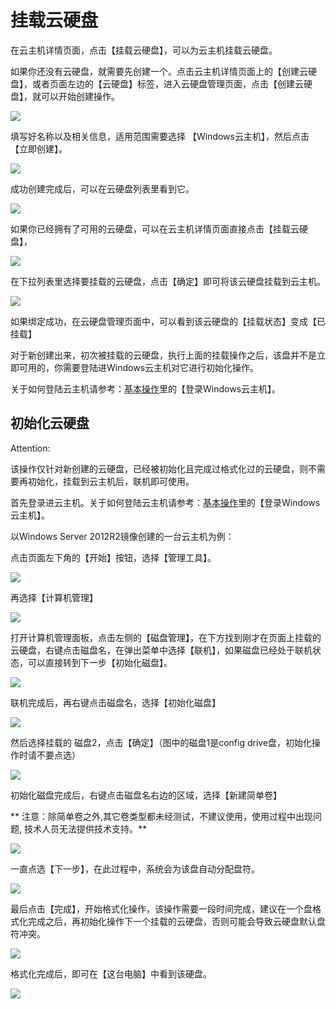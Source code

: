 # 挂载云硬盘

在云主机详情页面，点击【挂载云硬盘】，可以为云主机挂载云硬盘。

如果你还没有云硬盘，就需要先创建一个。点击云主机详情页面上的【创建云硬盘】，或者页面左边的【云硬盘】标签，进入云硬盘管理页面，点击【创建云硬盘】，就可以开始创建操作。

![](../image/Win主机_使用指南_挂载云硬盘1.png)

填写好名称以及相关信息，适用范围需要选择 【Windows云主机】，然后点击【立即创建】。

![](../image/Win主机_使用指南_挂载云硬盘2.png)

成功创建完成后，可以在云硬盘列表里看到它。

![](../image/Win主机_使用指南_挂载云硬盘3.png)

如果你已经拥有了可用的云硬盘，可以在云主机详情页面直接点击【挂载云硬盘】，

![](../image/Win主机_使用指南_挂载云硬盘4.png)

在下拉列表里选择要挂载的云硬盘，点击【确定】即可将该云硬盘挂载到云主机。

![](../image/Win主机_使用指南_挂载云硬盘5.png)

如果绑定成功，在云硬盘管理页面中，可以看到该云硬盘的【挂载状态】变成【已挂载】

对于新创建出来，初次被挂载的云硬盘，执行上面的挂载操作之后，该盘并不是立即可用的，你需要登陆进Windows云主机对它进行初始化操作。

关于如何登陆云主机请参考：[基本操作](http://support.c.163.com/md.html#!平台服务/Windows云主机/使用指南/windows云主机基本操作.md)里的【登录Windows云主机】。


## 初始化云硬盘

<span>Attention:</span><div class="alertContent">该操作仅针对新创建的云硬盘，已经被初始化且完成过格式化过的云硬盘，则不需要再初始化，挂载到云主机后，联机即可使用。</div>

首先登录进云主机。关于如何登陆云主机请参考：[基本操作](http://support.c.163.com/md.html#!平台服务/Windows云主机/使用指南/windows云主机基本操作.md)里的【登录Windows云主机】。

以Windows Server 2012R2镜像创建的一台云主机为例：

点击页面左下角的【开始】按钮，选择【管理工具】。

![](../image/Win主机_使用指南_初始化云硬盘1.png)

再选择【计算机管理】

![](../image/Win主机_使用指南_初始化云硬盘2.png)

打开计算机管理面板，点击左侧的【磁盘管理】，在下方找到刚才在页面上挂载的云硬盘，右键点击磁盘名，在弹出菜单中选择【联机】，如果磁盘已经处于联机状态，可以直接转到下一步【初始化磁盘】。 

![](../image/Win主机_使用指南_初始化云硬盘3.png)

联机完成后，再右键点击磁盘名，选择【初始化磁盘】

![](../image/Win主机_使用指南_初始化云硬盘4.png)

然后选择挂载的 磁盘2，点击【确定】（图中的磁盘1是config drive盘，初始化操作时请不要点选）

![](../image/Win主机_使用指南_初始化云硬盘5.png)

初始化磁盘完成后，右键点击磁盘名右边的区域，选择【新建简单卷】 

** 注意：除简单卷之外,其它卷类型都未经测试，不建议使用，使用过程中出现问题, 技术人员无法提供技术支持。**

![](../image/Win主机_使用指南_初始化云硬盘6.png)

一直点选【下一步】，在此过程中，系统会为该盘自动分配盘符。

![](../image/Win主机_使用指南_初始化云硬盘7.png)

最后点击【完成】，开始格式化操作，该操作需要一段时间完成，建议在一个盘格式化完成之后，再初始化操作下一个挂载的云硬盘，否则可能会导致云硬盘默认盘符冲突。

![](../image/Win主机_使用指南_初始化云硬盘8.png)

格式化完成后，即可在【这台电脑】中看到该硬盘。

![](../image/Win主机_使用指南_初始化云硬盘9.png)



